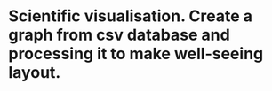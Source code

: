 # Scientific visualisation. Create a graph from csv database and processing it to make well-seeing layout.